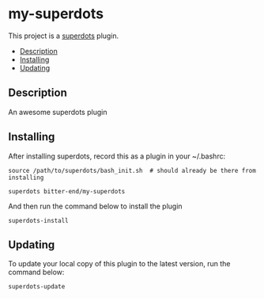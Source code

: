# my-superdots

This project is a [superdots](https://github.com/super-dots/superdots) plugin.

* [Description](#description)
* [Installing](#installing)
* [Updating](#updating)

## Description

An awesome superdots plugin

## Installing

After installing superdots, record this as a plugin in your ~/.bashrc:

```
source /path/to/superdots/bash_init.sh  # should already be there from installing

superdots bitter-end/my-superdots
```

And then run the command below to install the plugin

```
superdots-install
```

## Updating

To update your local copy of this plugin to the latest version, run the command
below:

```
superdots-update
```
